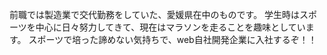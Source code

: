 前職では製造業で交代勤務をしていた、愛媛県在中のものです。
学生時はスポーツを中心に日々努力してきて、現在はマラソンを走ることを趣味としています。
スポーツで培った諦めない気持ちで、web自社開発企業に入社するぞ！！

